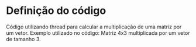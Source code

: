 # Definição do código 
Código utilizando thread para calcular a multiplicação de uma matriz por um vetor. Exemplo utilizado no código: Matriz 4x3 multiplicada por um vetor de tamanho 3.
